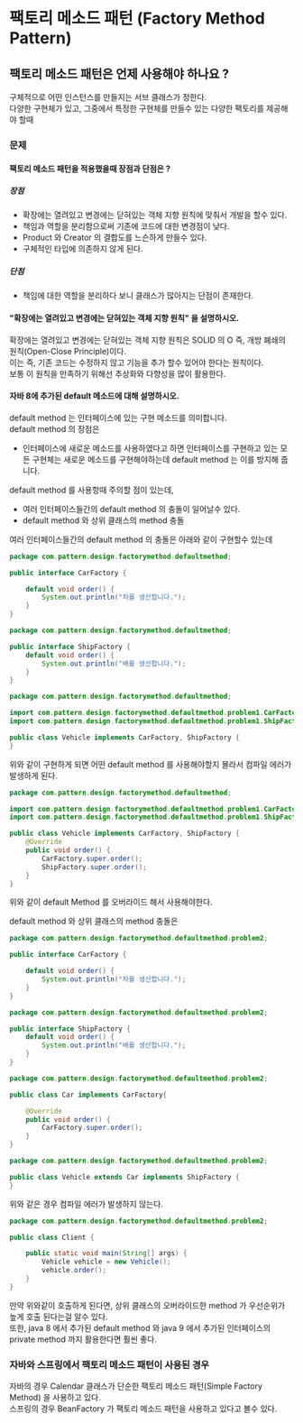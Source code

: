 # 팩토리 메소드 패턴 (Factory Method Pattern)
## 팩토리 메소드 패턴은 언제 사용해야 하나요 ?
구체적으로 어떤 인스턴스를 만들지는 서브 클래스가 정한다. <br>
다양한 구현체가 있고, 그중에서 특정한 구현체를 만들수 있는 다양한 팩토리를 제공해야 할때

### 문제
#### 팩토리 메소드 패턴을 적용했을때 장점과 단점은 ?
##### 장점
- 확장에는 열려있고 변경에는 닫혀있는 객체 지향 원칙에 맞춰서 개발을 할수 있다.
- 책임과 역할을 분리함으로써 기존에 코드에 대한 변경점이 낮다.
- Product 와 Creator 의 결합도를 느슨하게 만들수 있다.
- 구체적인 타입에 의존하지 않게 된다.
##### 단점
- 책임에 대한 역할을 분리하다 보니 클래스가 많아지는 단점이 존재한다.

#### "확장에는 열려있고 변경에는 닫혀있는 객체 지향 원칙" 을 설명하시오.
확장에는 열려있고 변경에는 닫혀있는 객체 지향 원칙은 SOLID 의 O 즉, 개방 폐쇄의 원칙(Open-Close Principle)이다. <br>
이는 즉, 기존 코드는 수정하지 않고 기능을 추가 할수 있어야 한다는 원칙이다. <br>
보통 이 원칙을 만족하기 위해선 추상화와 다향성을 많이 활용한다.

#### 자바 8에 추가된 default 메소드에 대해 설명하시오.
default method 는 인터페이스에 있는 구현 메소드를 의미합니다. <br>
default method 의 장점은
- 인터페이스에 새로운 메소드를 사용하였다고 하면 인터페이스를 구현하고 있는 모든 구현체는 새로운 메소드를 구현해야하는데 default method 는 이를 방지해 줍니다.

default method 를 사용항때 주의할 점이 있는데,
- 여러 인터페이스들간의 default method 의 충돌이 일어날수 있다.
- default method 와 상위 클래스의 method 충돌

여러 인터페이스들간의 default method 의 충돌은 아래와 같이 구현할수 있는데
```java
package com.pattern.design.factorymethod.defaultmethod;

public interface CarFactory {

    default void order() {
        System.out.println("차를 생산합니다.");
    }
}
```

```java
package com.pattern.design.factorymethod.defaultmethod;

public interface ShipFactory {
    default void order() {
        System.out.println("배를 생산합니다.");
    }
}
```

```java
package com.pattern.design.factorymethod.defaultmethod;

import com.pattern.design.factorymethod.defaultmethod.problem1.CarFactory;
import com.pattern.design.factorymethod.defaultmethod.problem1.ShipFactory;

public class Vehicle implements CarFactory, ShipFactory {
}
```
위와 같이 구현하게 되면 어떤 default method 를 사용해야할지 몰라서 컴파일 에러가 발생하게 된다.

```java
package com.pattern.design.factorymethod.defaultmethod;

import com.pattern.design.factorymethod.defaultmethod.problem1.CarFactory;
import com.pattern.design.factorymethod.defaultmethod.problem1.ShipFactory;

public class Vehicle implements CarFactory, ShipFactory {
    @Override
    public void order() {
        CarFactory.super.order();
        ShipFactory.super.order();
    }
}
```
위와 같이 default Method 를 오버라이드 해서 사용해야한다. <br>

default method 와 상위 클래스의 method 충돌은
```java
package com.pattern.design.factorymethod.defaultmethod.problem2;

public interface CarFactory {

    default void order() {
        System.out.println("차를 생산합니다.");
    }
}
```
```java
package com.pattern.design.factorymethod.defaultmethod.problem2;

public interface ShipFactory {
    default void order() {
        System.out.println("배를 생산합니다.");
    }
}
```
```java
package com.pattern.design.factorymethod.defaultmethod.problem2;

public class Car implements CarFactory{

    @Override
    public void order() {
        CarFactory.super.order();
    }
}
```
```java
package com.pattern.design.factorymethod.defaultmethod.problem2;

public class Vehicle extends Car implements ShipFactory {
}
```
위와 같은 경우 컴파일 에러가 발생하지 않는다.
```java
package com.pattern.design.factorymethod.defaultmethod.problem2;

public class Client {

    public static void main(String[] args) {
        Vehicle vehicle = new Vehicle();
        vehicle.order();
    }
}
```
만약 위와같이 호출하게 된다면, 상위 클래스의 오버라이드한 method 가 우선순위가 높게 호출 된다는걸 알수 있다. <br>
또한, java 8 에서 추가된 default method 와 java 9 에서 추가된 인터페이스의 private method 까지 활용한다면 훨씬 좋다.
### 자바와 스프링에서 팩토리 메소드 패턴이 사용된 경우
자바의 경우 Calendar 클래스가 단순한 팩토리 메소드 패턴(Simple Factory Method) 을 사용하고 있다. <br>
스프링의 경우 BeanFactory 가 팩토리 메소드 패턴을 사용하고 있다고 볼수 있다.
